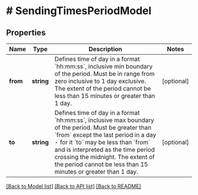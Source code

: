 # # SendingTimesPeriodModel

## Properties

Name | Type | Description | Notes
------------ | ------------- | ------------- | -------------
**from** | **string** | Defines time of day in a format &#x60;hh:mm:ss&#x60;, inclusive min boundary of the period.  Must be in range from zero inclusive to 1 day exclusive.  The extent of the period cannot be less than 15 minutes or greater than  1 day. | [optional]
**to** | **string** | Defines time of day in a format &#x60;hh:mm:ss&#x60;, inclusive max boundary of the period.  Must be greater than &#x60;from&#x60; except the last period in a day - for it &#x60;to&#x60; may be less than &#x60;from&#x60;  and is interpreted as the time period crossing the midnight.  The extent of the period cannot be less than 15 minutes or greater than  1 day. | [optional]

[[Back to Model list]](../../README.md#models) [[Back to API list]](../../README.md#endpoints) [[Back to README]](../../README.md)
